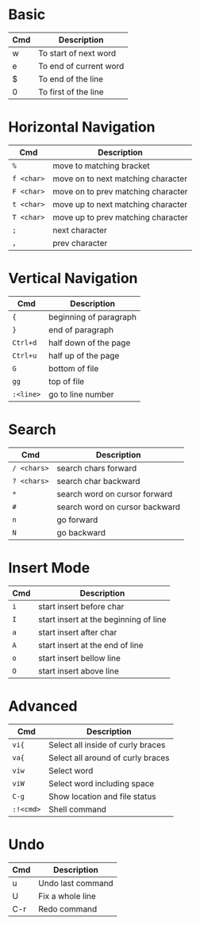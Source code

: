 # Basic

| Cmd | Description            |
| --- | ---------------------- |
| w   | To start of next word  |
| e   | To end of current word |
| $   | To end of the line     |
| 0   | To first of the line   |

# Horizontal Navigation


| Cmd        | Description                        |
| ---------- | ---------------------------------- |
| `%`        | move to matching bracket           |
| `f <char>` | move on to next matching character |
| `F <char>` | move on to prev matching character |
| `t <char>` | move up to next matching character |
| `T <char>` | move up to prev matching character |
| `;`        | next character                     |
| `,`        | prev character                     |

# Vertical Navigation

| Cmd       | Description            |
| --------- | ---------------------- |
| `{`       | beginning of paragraph |
| `}`       | end of paragraph       |
| `Ctrl+d`  | half down of the page  |
| `Ctrl+u`  | half up of the page    |
| `G`       | bottom of file         |
| `gg`      | top of file            |
| `:<line>` | go to line number      |

# Search

| Cmd         | Description                    |
| ----------- | ------------------------------ |
| `/ <chars>` | search chars forward           |
| `? <chars>` | search char backward           |
| `*`         | search word on cursor forward  |
| `#`         | search word on cursor backward |
| `n`         | go forward                     |
| `N`         | go backward                    |

# Insert Mode

| Cmd | Description                           |
| --- | ------------------------------------- |
| `i` | start insert before char              |
| `I` | start insert at the beginning of line |
| `a` | start insert after char               |
| `A` | start insert at the end of line       |
| `o` | start insert bellow line              |
| `O` | start insert above line               |

# Advanced

| Cmd       | Description                       |
| --------- | --------------------------------- |
| `vi{`     | Select all inside of curly braces |
| `va{`     | Select all around of curly braces |
| `viw`     | Select word                       |
| `viW`     | Select word including space       |
| `C-g`     | Show location and file status     |
| `:!<cmd>` | Shell command                     |

# Undo

| Cmd | Description       |
| --- | ----------------- |
| u   | Undo last command |
| U   | Fix a whole line  |
| C-r | Redo command      |
